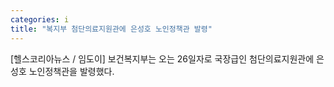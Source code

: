 ```yaml
---
categories: i
title: "복지부 첨단의료지원관에 은성호 노인정책관 발령"
---
```

[헬스코리아뉴스 / 임도이] 보건복지부는 오는 26일자로 국장급인 첨단의료지원관에 은성호 노인정책관을 발령했다.